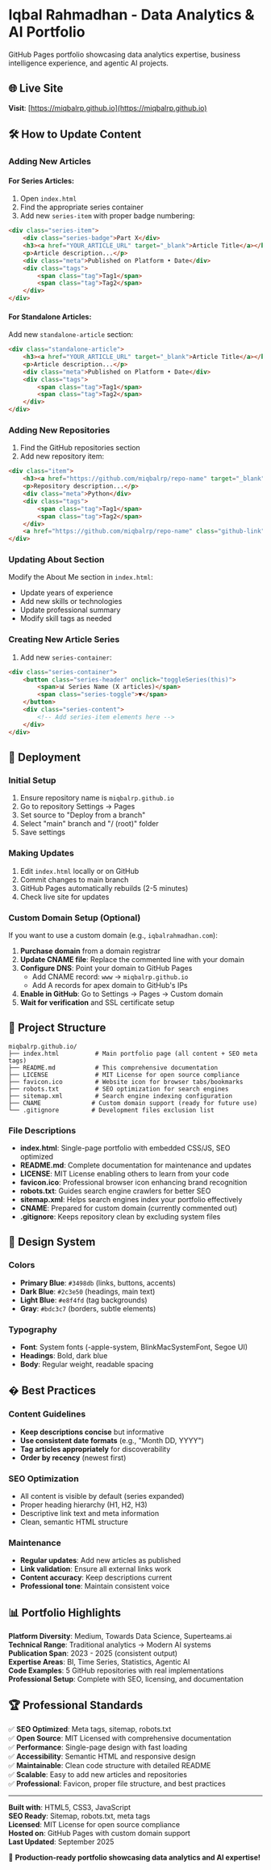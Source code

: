 # Iqbal Rahmadhan - Data Analytics & AI Portfolio

GitHub Pages portfolio showcasing data analytics expertise, business intelligence experience, and agentic AI projects.

## 🌐 Live Site
**Visit**: [https://miqbalrp.github.io](https://miqbalrp.github.io)

## 🛠️ How to Update Content

### **Adding New Articles**

#### For Series Articles:
1. Open `index.html`
2. Find the appropriate series container
3. Add new `series-item` with proper badge numbering:
```html
<div class="series-item">
    <div class="series-badge">Part X</div>
    <h3><a href="YOUR_ARTICLE_URL" target="_blank">Article Title</a></h3>
    <p>Article description...</p>
    <div class="meta">Published on Platform • Date</div>
    <div class="tags">
        <span class="tag">Tag1</span>
        <span class="tag">Tag2</span>
    </div>
</div>
```

#### For Standalone Articles:
Add new `standalone-article` section:
```html
<div class="standalone-article">
    <h3><a href="YOUR_ARTICLE_URL" target="_blank">Article Title</a></h3>
    <p>Article description...</p>
    <div class="meta">Published on Platform • Date</div>
    <div class="tags">
        <span class="tag">Tag1</span>
        <span class="tag">Tag2</span>
    </div>
</div>
```

### **Adding New Repositories**
1. Find the GitHub repositories section
2. Add new repository item:
```html
<div class="item">
    <h3><a href="https://github.com/miqbalrp/repo-name" target="_blank">Repository Name</a></h3>
    <p>Repository description...</p>
    <div class="meta">Python</div>
    <div class="tags">
        <span class="tag">Tag1</span>
        <span class="tag">Tag2</span>
    </div>
    <a href="https://github.com/miqbalrp/repo-name" class="github-link" target="_blank">View Repository</a>
</div>
```

### **Updating About Section**
Modify the About Me section in `index.html`:
- Update years of experience
- Add new skills or technologies
- Update professional summary
- Modify skill tags as needed

### **Creating New Article Series**
1. Add new `series-container`:
```html
<div class="series-container">
    <button class="series-header" onclick="toggleSeries(this)">
        <span>📊 Series Name (X articles)</span>
        <span class="series-toggle">▼</span>
    </button>
    <div class="series-content">
        <!-- Add series-item elements here -->
    </div>
</div>
```

## 🚀 Deployment

### **Initial Setup**
1. Ensure repository name is `miqbalrp.github.io`
2. Go to repository Settings → Pages
3. Set source to "Deploy from a branch"
4. Select "main" branch and "/ (root)" folder
5. Save settings

### **Making Updates**
1. Edit `index.html` locally or on GitHub
2. Commit changes to main branch
3. GitHub Pages automatically rebuilds (2-5 minutes)
4. Check live site for updates

### **Custom Domain Setup (Optional)**
If you want to use a custom domain (e.g., `iqbalrahmadhan.com`):
1. **Purchase domain** from a domain registrar
2. **Update CNAME file**: Replace the commented line with your domain
3. **Configure DNS**: Point your domain to GitHub Pages
   - Add CNAME record: `www` → `miqbalrp.github.io`
   - Add A records for apex domain to GitHub's IPs
4. **Enable in GitHub**: Go to Settings → Pages → Custom domain
5. **Wait for verification** and SSL certificate setup

## 📁 Project Structure
```
miqbalrp.github.io/
├── index.html          # Main portfolio page (all content + SEO meta tags)
├── README.md           # This comprehensive documentation
├── LICENSE             # MIT License for open source compliance
├── favicon.ico         # Website icon for browser tabs/bookmarks
├── robots.txt          # SEO optimization for search engines
├── sitemap.xml         # Search engine indexing configuration
├── CNAME              # Custom domain support (ready for future use)
└── .gitignore         # Development files exclusion list
```

### **File Descriptions**
- **index.html**: Single-page portfolio with embedded CSS/JS, SEO optimized
- **README.md**: Complete documentation for maintenance and updates
- **LICENSE**: MIT License enabling others to learn from your code
- **favicon.ico**: Professional browser icon enhancing brand recognition
- **robots.txt**: Guides search engine crawlers for better SEO
- **sitemap.xml**: Helps search engines index your portfolio effectively
- **CNAME**: Prepared for custom domain (currently commented out)
- **.gitignore**: Keeps repository clean by excluding system files

## 🎨 Design System

### **Colors**
- **Primary Blue**: `#3498db` (links, buttons, accents)
- **Dark Blue**: `#2c3e50` (headings, main text)  
- **Light Blue**: `#e8f4fd` (tag backgrounds)
- **Gray**: `#bdc3c7` (borders, subtle elements)

### **Typography**
- **Font**: System fonts (-apple-system, BlinkMacSystemFont, Segoe UI)
- **Headings**: Bold, dark blue
- **Body**: Regular weight, readable spacing

## � Best Practices

### **Content Guidelines**
- **Keep descriptions concise** but informative
- **Use consistent date formats** (e.g., "Month DD, YYYY")
- **Tag articles appropriately** for discoverability
- **Order by recency** (newest first)

### **SEO Optimization**
- All content is visible by default (series expanded)
- Proper heading hierarchy (H1, H2, H3)
- Descriptive link text and meta information
- Clean, semantic HTML structure

### **Maintenance**
- **Regular updates**: Add new articles as published
- **Link validation**: Ensure all external links work
- **Content accuracy**: Keep descriptions current
- **Professional tone**: Maintain consistent voice

## 📊 Portfolio Highlights

**Platform Diversity**: Medium, Towards Data Science, Superteams.ai  
**Technical Range**: Traditional analytics → Modern AI systems  
**Publication Span**: 2023 - 2025 (consistent output)  
**Expertise Areas**: BI, Time Series, Statistics, Agentic AI  
**Code Examples**: 5 GitHub repositories with real implementations  
**Professional Setup**: Complete with SEO, licensing, and documentation  

## 🏆 Professional Standards

✅ **SEO Optimized**: Meta tags, sitemap, robots.txt  
✅ **Open Source**: MIT Licensed with comprehensive documentation  
✅ **Performance**: Single-page design with fast loading  
✅ **Accessibility**: Semantic HTML and responsive design  
✅ **Maintainable**: Clean code structure with detailed README  
✅ **Scalable**: Easy to add new articles and repositories  
✅ **Professional**: Favicon, proper file structure, and best practices  

---

**Built with**: HTML5, CSS3, JavaScript  
**SEO Ready**: Sitemap, robots.txt, meta tags  
**Licensed**: MIT License for open source compliance  
**Hosted on**: GitHub Pages with custom domain support  
**Last Updated**: September 2025  

🎉 **Production-ready portfolio showcasing data analytics and AI expertise!**
